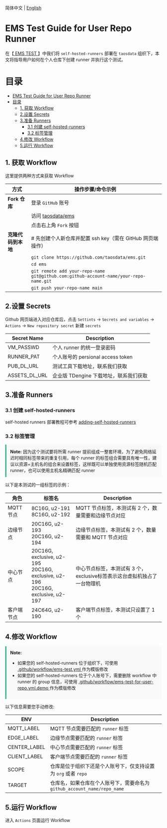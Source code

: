 简体中文 | [English](USER-REPO-TEST-GUIDE.md)

# EMS Test Guide for User Repo Runner
在【[ EMS TEST ]( ./README-CN.md )】中我们将 `self-hosted-runners` 部署在 `taosdata` 组织下，本文将指导用户如何在个人仓库下创建 runner 并执行这个测试。

# 目录
- [EMS Test Guide for User Repo Runner](#ems-test-guide-for-user-repo-runner)
- [目录](#目录)
  - [1. 获取 Workflow](#1-获取-workflow)
  - [2.设置 Secrets](#2设置-secrets)
  - [3.准备 Runners](#3准备-runners)
    - [3.1 创建 self-hosted-runners](#31-创建-self-hosted-runners)
    - [3.2 标签管理](#32-标签管理)
  - [4.修改 Workflow](#4修改-workflow)
  - [5.运行 Workflow](#5运行-workflow)


## 1. 获取 Workflow

这里提供两种方式来获取 Workflow

| 方式              |  操作步骤/命令示例                                              |
|------------------|--------------------------------------------------------------|
|   **Fork 仓库**   | 登录 `GitHub` 账号                                               |
|                  | 访问 [taosdata/ems](https://github.com/taosdata/ems)          |
|                  | 点击右上角 `Fork` 按钮                                          |
| **克隆代码到本地** | # 先创建个人新仓库并配置 ssh key（需在 GitHub 网页端操作）           |
|                  | `git clone https://github.com/taosdata/ems.git`               |
|                  | `cd ems`                                                        |
|                  | `git remote add your-repo-name git@github.com:github-account-name/your-repo-name.git` |
|                  | `git push your-repo-name main`                                        |


## 2.设置 Secrets

Github 网页端进入对应仓库后，点击 `Settints` -> `Secrets and variables` -> `Actions` -> `New repository secret` 新建 `secrets`

| Secret Name   | Description                      |
|---------------|----------------------------------|
| VM_PASSWD     | 个人 runner 的统一登录密码            |
| RUNNER_PAT    | 个人账号的 persional access token  |
| PUB_DL_URL    | 测试工具下载地址，联系我们获取       |
| ASSETS_DL_URL | 企业版 TDengine 下载地址，联系我们获取 |

## 3.准备 Runners

### 3.1 创建 self-hosted-runners

self-hosted runners 部署教程可参考 [adding-self-hosted-runners](https://docs.github.com/en/actions/hosting-your-own-runners/managing-self-hosted-runners/adding-self-hosted-runners)


### 3.2 标签管理

<div class="note" style="background: #f8f9fa; padding: 12px; border-left: 4px solid #42b983; margin: 12px 0;">
<strong>Note:</strong>
因为这个测试要将所需 runner 提前组成一整套环境，为了避免网络延迟时相同标签带来的重复引用，每个 runner 的标签组合需要具有唯一性，建议以资源+主机名的组合来设置标签，这样既可以单独使用资源标签随机匹配 runner，也可以使用主机名精确匹配 runner
</div>


以下是本测试的一组标签的示例：

|  角色      | 标签名                                | Description                                                      |
|-----------|--------------------------------------|------------------------------------------------------------------|
| MQTT 节点  | 8C16G, u2-191<br>8C16G, u2-192       | MQTT 节点标签，本测试有 2 个，数量需要和边缘节点对应                     |
| 边缘节点    | 20C16G, u2-193<br>20C16G, u2-194     | 边缘节点标签，本测试有 2 个，数量需要和 MQTT 节点对应                    |
| 中心节点    | 20C16G, exclusive, u2-195<br>20C16G, exclusive, u2-196<br>20C16G, exclusive, u2-197  |中心节点标签，本测试有 3 个，exclusive标签表示这台虚拟机独占了一台物理机    |
| 客户端节点  | 24C64G, u2-190                      |客户端节点标签，本测试只设置了 1 个                                    |


## 4.修改 Workflow

<div class="note" style="background: #f8f9fa; padding: 12px; border-left: 4px solid #42b983; margin: 12px 0;">
<strong>Note:</strong>

- 如果您的 self-hosted-runners 位于组织下，可使用 <a href="https://github.com/taosdata/ems/blob/main/.github/workflows/ems-test.yml">.github/workflow/ems-test.yml </a> 作为模版修改
- 如果您的 self-hosted-runners 位于个人账号下，需要删除 workflow 中 runner 的 group 信息，可使用 <a href="https://github.com/taosdata/ems/blob/main/.github/workflows/ems-test-for-user-repo.yml.demo">.github/workflow/ems-test-for-user-repo.yml.demo </a> 作为模版修改</div>


以下信息需要您手动修改:


|  ENV          | Description                                                      |
|---------------|------------------------------------------------------------------|
| MQTT_LABEL    | MQTT 节点需要匹配的 `runner` 标签                                     |
| EDGE_LABEL    | 边缘节点需要匹配的 `runner` 标签                                       |
| CENTER_LABEL  | 中心节点需要匹配的 `runner` 标签                                       |
| CLIENT_LABEL  | 客户端节点需要匹配的 `runner` 标签                                     |
| SCOPE         | 仓库是位于组织下还是个人账号下，仅支持设置为 `org` 或者 `repo`             |
| TARGET        | 仓库名，如果仓库在个人账号下，需要命名为 `github_account_name/repo_name` |

## 5.运行 Workflow

进入 `Actions` 页面运行 Workflow
